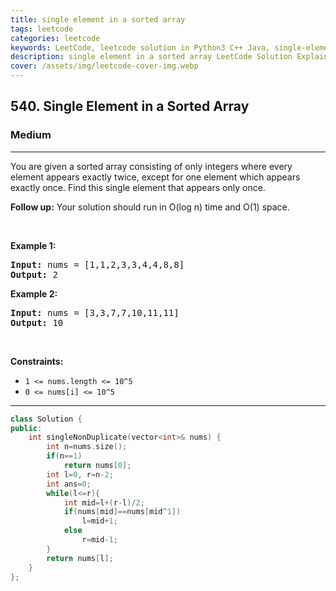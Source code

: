 ```yaml
---
title: single element in a sorted array
tags: leetcode
categories: leetcode
keywords: LeetCode, leetcode solution in Python3 C++ Java, single-element-in-a-sorted-array solution
description: single element in a sorted array LeetCode Solution Explained
cover: /assets/img/leetcode-cover-img.webp
---
```





<h2>540. Single Element in a Sorted Array</h2><h3>Medium</h3><hr><div><p>You are given a sorted array consisting of only integers where every element appears exactly twice, except for one element which appears exactly&nbsp;once. Find this single element that appears only once.</p>

<p><b>Follow up:</b> Your solution should run in O(log n) time and O(1) space.</p>

<p>&nbsp;</p>
<p><strong>Example 1:</strong></p>
<pre><strong>Input:</strong> nums = [1,1,2,3,3,4,4,8,8]
<strong>Output:</strong> 2
</pre><p><strong>Example 2:</strong></p>
<pre><strong>Input:</strong> nums = [3,3,7,7,10,11,11]
<strong>Output:</strong> 10
</pre>
<p>&nbsp;</p>
<p><strong>Constraints:</strong></p>

<ul>
	<li><code>1 &lt;= nums.length &lt;= 10^5</code></li>
	<li><code>0 &lt;= nums[i]&nbsp;&lt;= 10^5</code></li>
</ul>
</div>

---




```cpp
class Solution {
public:
    int singleNonDuplicate(vector<int>& nums) {
        int n=nums.size();
        if(n==1)
            return nums[0];
        int l=0, r=n-2;
        int ans=0;
        while(l<=r){
            int mid=l+(r-l)/2;
            if(nums[mid]==nums[mid^1])  
                l=mid+1;
            else
                r=mid-1;
        }
        return nums[l];
    }
};
```
